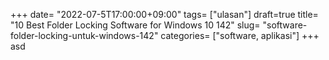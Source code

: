 +++
date= "2022-07-5T17:00:00+09:00"
tags= ["ulasan"]
draft=true
title= "10 Best Folder Locking Software for Windows 10        142"
slug= "software-folder-locking-untuk-windows-142"
categories= ["software, aplikasi"]
+++
asd
